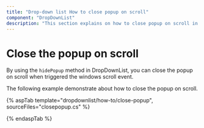 ```yaml
---
title: "Drop-down list How to close popup on scroll"
component: "DropDownList"
description: "This section explains on how to close popup on scroll in the Syncfusion ASP.NET drop-down list control."
---
```


# Close the popup on scroll

By using the `hidePopup` method in DropDownList, you can close the popup on scroll when triggered the windows scroll event.

The following example demonstrate about how to close the popup on scroll.

{% aspTab template="dropdownlist/how-to/close-popup", sourceFiles="closepopup.cs" %}

{% endaspTab %}
